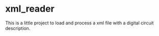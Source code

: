 # xml_reader
This is a little project to load and process a xml file with a digital circuit description.

